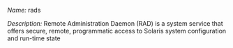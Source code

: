 _Name:_ rads

_Description:_ Remote Administration Daemon (RAD) is a system service that offers secure, remote, programmatic access to Solaris system configuration and run-time state

